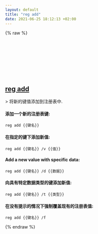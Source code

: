 ```yaml
---
layout: default
title: "reg add"
date: 2021-06-25 18:12:13 +02:00
---
```

{% raw %}
<h2 id="reg-add">
  <a href="/zh/windows/reg-add.html">reg add</a> <a href="#reg-add"><svg class="icon">
    <use href="/assets/images/unicode_sprite.svg#link" />
  </svg></a>
</h2>
> 将新的键值添加到注册表中.

#### 添加一个新的注册表键:
```shell
reg add {{键名}}
```
#### 在指定的键下添加新值:
```shell
reg add {{键名}} /v {{值}}
```
#### Add a new value with specific data:
```shell
reg add {{键名}} /d {{数据}}
```
#### 向具有特定数据类型的键添加新值:
```shell
reg add {{键名}} /t {{类型}}
```
#### 在没有提示的情况下强制覆盖现有的注册表值:
```shell
reg add {{键名}} /f
```
{% endraw %}